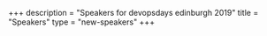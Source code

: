 +++
description = "Speakers for devopsdays edinburgh 2019"
title = "Speakers"
type = "new-speakers"
+++